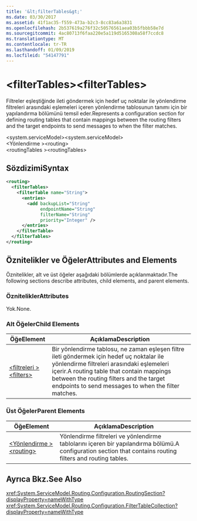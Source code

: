```yaml
---
title: '&lt;filterTables&gt;'
ms.date: 03/30/2017
ms.assetid: 41f1ac35-f559-473a-b2c3-8cc83a6a3831
ms.openlocfilehash: 2b537619a276f32c50576561aea03b5fbbb58e7d
ms.sourcegitcommit: 4ac80713f6faa220e5a119d5165308a58f7ccdc8
ms.translationtype: MT
ms.contentlocale: tr-TR
ms.lasthandoff: 01/09/2019
ms.locfileid: "54147791"
---
```

# <a name="ltfiltertablesgt"></a><span data-ttu-id="fe1e4-102">&lt;filterTables&gt;</span><span class="sxs-lookup"><span data-stu-id="fe1e4-102">&lt;filterTables&gt;</span></span>
<span data-ttu-id="fe1e4-103">Filtreler eşleştiğinde ileti göndermek için hedef uç noktalar ile yönlendirme filtreleri arasındaki eşlemeleri içeren yönlendirme tablosunun tanımı için bir yapılandırma bölümünü temsil eder.</span><span class="sxs-lookup"><span data-stu-id="fe1e4-103">Represents a configuration section for defining routing tables that contain mappings between the routing filters and the target endpoints to send messages to when the filter matches.</span></span>  
  
 <span data-ttu-id="fe1e4-104">\<system.serviceModel></span><span class="sxs-lookup"><span data-stu-id="fe1e4-104">\<system.serviceModel></span></span>  
<span data-ttu-id="fe1e4-105">\<Yönlendirme ></span><span class="sxs-lookup"><span data-stu-id="fe1e4-105">\<routing></span></span>  
<span data-ttu-id="fe1e4-106">\<routingTables ></span><span class="sxs-lookup"><span data-stu-id="fe1e4-106">\<routingTables></span></span>  
  
## <a name="syntax"></a><span data-ttu-id="fe1e4-107">Sözdizimi</span><span class="sxs-lookup"><span data-stu-id="fe1e4-107">Syntax</span></span>  
  
```xml  
<routing>
  <filterTables>
    <filterTable name="String">
      <entries>
        <add backupList="String"
             endpointName="String"
             filterName="String"
             priority="Integer" />
      </entries>
    </filterTable>
  </filterTables>
</routing>
```  
  
## <a name="attributes-and-elements"></a><span data-ttu-id="fe1e4-108">Öznitelikler ve Öğeler</span><span class="sxs-lookup"><span data-stu-id="fe1e4-108">Attributes and Elements</span></span>  
 <span data-ttu-id="fe1e4-109">Öznitelikler, alt ve üst öğeler aşağıdaki bölümlerde açıklanmaktadır.</span><span class="sxs-lookup"><span data-stu-id="fe1e4-109">The following sections describe attributes, child elements, and parent elements.</span></span>  
  
### <a name="attributes"></a><span data-ttu-id="fe1e4-110">Öznitelikler</span><span class="sxs-lookup"><span data-stu-id="fe1e4-110">Attributes</span></span>  
 <span data-ttu-id="fe1e4-111">Yok.</span><span class="sxs-lookup"><span data-stu-id="fe1e4-111">None.</span></span>  
  
### <a name="child-elements"></a><span data-ttu-id="fe1e4-112">Alt Öğeler</span><span class="sxs-lookup"><span data-stu-id="fe1e4-112">Child Elements</span></span>  
  
|<span data-ttu-id="fe1e4-113">Öğe</span><span class="sxs-lookup"><span data-stu-id="fe1e4-113">Element</span></span>|<span data-ttu-id="fe1e4-114">Açıklama</span><span class="sxs-lookup"><span data-stu-id="fe1e4-114">Description</span></span>|  
|-------------|-----------------|  
|[<span data-ttu-id="fe1e4-115">\<filtreleri ></span><span class="sxs-lookup"><span data-stu-id="fe1e4-115">\<filters></span></span>](../../../../../docs/framework/configure-apps/file-schema/wcf/filters-of-routing.md)|<span data-ttu-id="fe1e4-116">Bir yönlendirme tablosu, ne zaman eşleşen filtre ileti göndermek için hedef uç noktalar ile yönlendirme filtreleri arasındaki eşlemeleri içerir.</span><span class="sxs-lookup"><span data-stu-id="fe1e4-116">A routing table that contain mappings between the routing filters and the target endpoints to send messages to when the filter matches.</span></span>|  
  
### <a name="parent-elements"></a><span data-ttu-id="fe1e4-117">Üst Öğeler</span><span class="sxs-lookup"><span data-stu-id="fe1e4-117">Parent Elements</span></span>  
  
|<span data-ttu-id="fe1e4-118">Öğe</span><span class="sxs-lookup"><span data-stu-id="fe1e4-118">Element</span></span>|<span data-ttu-id="fe1e4-119">Açıklama</span><span class="sxs-lookup"><span data-stu-id="fe1e4-119">Description</span></span>|  
|-------------|-----------------|  
|[<span data-ttu-id="fe1e4-120">\<Yönlendirme ></span><span class="sxs-lookup"><span data-stu-id="fe1e4-120">\<routing></span></span>](../../../../../docs/framework/configure-apps/file-schema/wcf/routing.md)|<span data-ttu-id="fe1e4-121">Yönlendirme filtreleri ve yönlendirme tablolarını içeren bir yapılandırma bölümü.</span><span class="sxs-lookup"><span data-stu-id="fe1e4-121">A configuration section that contains routing filters and routing tables.</span></span>|  
  
## <a name="see-also"></a><span data-ttu-id="fe1e4-122">Ayrıca Bkz.</span><span class="sxs-lookup"><span data-stu-id="fe1e4-122">See Also</span></span>  
 <xref:System.ServiceModel.Routing.Configuration.RoutingSection?displayProperty=nameWithType>       
 <xref:System.ServiceModel.Routing.Configuration.FilterTableCollection?displayProperty=nameWithType>    

